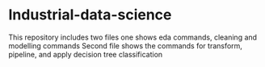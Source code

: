 # Industrial-data-science
This repository includes two files one shows eda commands, cleaning and modelling commands
Second file shows the commands for transform, pipeline, and apply decision tree classification
